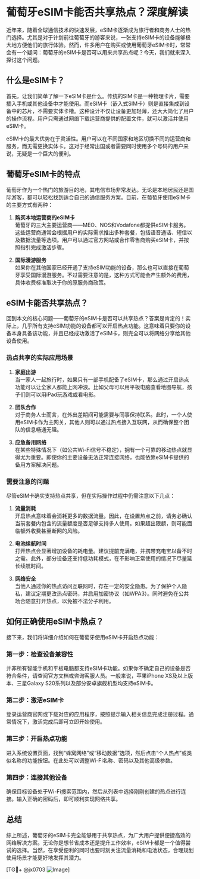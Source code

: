 # 葡萄牙eSIM卡能否共享热点？深度解读

近年来，随着全球通信技术的快速发展，eSIM卡逐渐成为旅行者和商务人士的热门选择。尤其是对于计划前往葡萄牙的游客来说，一张支持eSIM卡的设备能够极大地方便他们的旅行体验。然而，许多用户在购买或使用葡萄牙eSIM卡时，常常会有一个疑问：葡萄牙的eSIM卡是否可以用来共享热点呢？今天，我们就来深入探讨这个问题。

## 什么是eSIM卡？

首先，让我们简单了解一下eSIM卡是什么。传统的SIM卡是一种物理卡片，需要插入手机或其他设备中才能使用。而eSIM卡（嵌入式SIM卡）则是直接集成到设备中的芯片，不需要实体卡槽。这种设计不仅让设备更加轻薄，还大大简化了用户的操作流程。用户只需通过网络下载运营商提供的配置文件，就可以激活并使用eSIM卡。

eSIM卡的最大优势在于灵活性。用户可以在不同国家和地区切换不同的运营商和服务，而无需更换实体卡。这对于经常出国或者需要同时使用多个号码的用户来说，无疑是一个巨大的便利。

## 葡萄牙eSIM卡的特点

葡萄牙作为一个热门的旅游目的地，其电信市场非常发达。无论是本地居民还是国际游客，都可以轻松找到适合自己的通信服务方案。目前，在葡萄牙使用eSIM卡的主要方式有两种：

1. **购买本地运营商的eSIM卡**  
   葡萄牙的三大主要运营商——MEO、NOS和Vodafone都提供eSIM卡服务。这些运营商通常会根据用户的实际需求推出多种套餐，包括语音通话、短信以及数据流量等选项。用户可以通过官方网站或合作零售商购买eSIM卡，并按照指引完成激活步骤。

2. **国际漫游服务**  
   如果你在其他国家已经开通了支持eSIM功能的设备，那么也可以直接在葡萄牙享受国际漫游服务。不过需要注意的是，这种方式可能会产生额外的费用，具体收费标准取决于你的原服务商政策。

## eSIM卡能否共享热点？

回到本文的核心问题——葡萄牙的eSIM卡是否可以共享热点？答案是肯定的！实际上，几乎所有支持eSIM功能的设备都可以开启热点功能。这意味着只要你的设备本身具备该功能，并且已经成功激活了eSIM卡，则完全可以将网络分享给其他设备使用。

### 热点共享的实际应用场景

1. **家庭出游**  
   当一家人一起旅行时，如果只有一部手机配备了eSIM卡，那么通过开启热点功能可以让全家人都能上网冲浪。比如父母可以用平板电脑查看地图导航，孩子们则可以用iPad玩游戏或看电影。

2. **团队合作**  
   对于商务人士而言，在外出差期间可能需要与同事保持联系。此时，一个人使用eSIM卡作为主网关，其他人则可以通过热点接入互联网，从而确保整个团队的信息畅通无阻。

3. **应急备用网络**  
   在某些特殊情况下（如公共Wi-Fi信号不稳定），拥有一个可靠的移动热点就显得尤为重要。即使你的主要设备无法正常连接网络，也能依靠eSIM卡提供的备用方案解决问题。

### 需要注意的问题

尽管eSIM卡确实支持热点共享，但在实际操作过程中仍需注意以下几点：

1. **流量消耗**  
   开启热点意味着会消耗更多的数据流量。因此，在设置热点之前，请务必确认当前套餐内包含的流量额度是否足够支持多人使用。如果超出限额，则可能面临额外收费甚至断网的风险。

2. **电池续航时间**  
   打开热点会显著增加设备的耗电量。建议提前充满电，并携带充电宝以备不时之需。此外，部分设备还支持低功耗模式，在不影响正常使用的情况下尽量延长续航时间。

3. **网络安全**  
   当他人通过你的热点访问互联网时，存在一定的安全隐患。为了保护个人隐私，建议定期更改热点密码，并启用加密协议（如WPA3）。同时避免在公共场合随意打开热点，以免被不法分子利用。

## 如何正确使用eSIM卡热点？

接下来，我们将详细介绍如何在葡萄牙使用eSIM卡开启热点功能：

### 第一步：检查设备兼容性
并非所有智能手机和平板电脑都支持eSIM卡功能。如果你不确定自己的设备是否符合条件，请查阅官方文档或咨询客服人员。一般来说，苹果iPhone XS及以上版本、三星Galaxy S20系列以及部分安卓旗舰机型均支持eSIM卡。

### 第二步：激活eSIM卡
登录运营商官网或下载对应的应用程序，按照提示输入相关信息完成注册过程。通常情况下，激活完成后即可立即开始使用。

### 第三步：开启热点功能
进入系统设置页面，找到“蜂窝网络”或“移动数据”选项，然后点击“个人热点”或类似名称的功能按钮。在此处可以调整Wi-Fi名称、密码以及其他高级参数。

### 第四步：连接其他设备
确保目标设备处于Wi-Fi搜索范围内，然后从列表中选择刚刚创建的热点进行连接。输入正确的密码后，即可顺利实现网络共享。

## 总结

综上所述，葡萄牙的eSIM卡完全能够用于共享热点，为广大用户提供便捷高效的网络解决方案。无论你是想节省成本还是提升工作效率，eSIM卡都是一个值得尝试的选择。当然，在享受便利的同时也要时刻关注流量消耗和电池状态，合理规划使用场景才能更好地发挥其潜力。

[TG💪+ @jx0703 ![Image](https://github.com/user-attachments/assets/dbca1d08-cadb-493c-b0ec-ad6f7a83f270)]
